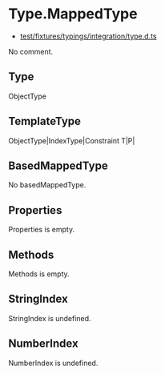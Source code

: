 # Type.MappedType

* [test/fixtures/typings/integration/type.d.ts](/test/fixtures/typings/integration/type.d.ts#L115)

No comment.

## Type

ObjectType

## TemplateType

ObjectType|IndexType|Constraint
T|P|

## BasedMappedType

No basedMappedType.

## Properties

Properties is empty.

## Methods

Methods is empty.

## StringIndex

StringIndex is undefined.

## NumberIndex

NumberIndex is undefined.
